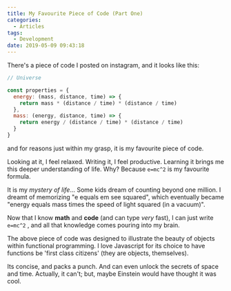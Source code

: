 ```yaml
---
title: My Favourite Piece of Code (Part One)
categories:
  - Articles
tags:
  - Development
date: 2019-05-09 09:43:18
---
```


There's a piece of code I posted on instagram, and it looks like this:

```js
// Universe

const properties = {
  energy: (mass, distance, time) => {
    return mass * (distance / time) * (distance / time)
  },
  mass: (energy, distance, time) => {
    return energy / (distance / time) * (distance / time)
  }
}
```

and for reasons just within my grasp, it is my favourite piece of code. 

Looking at it, I feel relaxed. Writing it, I feel productive. Learning it brings me this deeper understanding of life. Why? Because `e=mc^2` is my favourite formula. 

It is my *mystery of life*... Some kids dream of counting beyond one million. I dreamt of memorizing "e equals em see squared", which eventually became "energy equals mass times the speed of light squared (in a vacuum)". 

Now that I know **math** and **code** (and can type *very* fast), I can just write `e=mc^2` , and all that knowledge comes pouring into my brain. 

The above piece of code was designed to illustrate the beauty of objects within functional programming. I love Javascript for its choice to have functions be 'first class citizens' (they are objects, themselves). 

Its concise, and packs a punch. And can even unlock the secrets of space and time. Actually, it can't; but, maybe Einstein would have thought it was cool.

